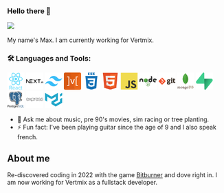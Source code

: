 ### Hello there 👋

<img src='https://external-content.duckduckgo.com/iu/?u=https%3A%2F%2Fvisualpoi.zone%2Fassets%2Fpattern%2Foriginal%2Fseyt50gses5s.jpg&f=1&nofb=1&ipt=1b7443db98c84226fd12288e7af956d2f421cd5118529d1bdd736bc6b6742894&ipo=images'/>

My name's Max. I am currently working for Vertmix.

### 🛠 Languages and Tools:
<div height='35px'>
<img src="https://github.com/devicons/devicon/raw/master/icons/react/react-original-wordmark.svg" title="React" alt="React" style="max-width: 100%;" width="40" height="40">
<img src="https://raw.githubusercontent.com/devicons/devicon/6910f0503efdd315c8f9b858234310c06e04d9c0/icons/nextjs/nextjs-original-wordmark.svg" title="Next.js" alt="Next.js" style="max-width: 100%;" width="40" height="40">
<img src="https://raw.githubusercontent.com/devicons/devicon/6910f0503efdd315c8f9b858234310c06e04d9c0/icons/tailwindcss/tailwindcss-original.svg" title="Tailwind.css" alt="Tailwind.css" style="max-width: 100%;" width="40" height="40">
<img src="https://raw.githubusercontent.com/devicons/devicon/6910f0503efdd315c8f9b858234310c06e04d9c0/icons/mobx/mobx-original.svg" title="Mobx" alt="Mobx" style="max-width: 100%;" width="40" height="40">
<img src='https://raw.githubusercontent.com/devicons/devicon/master/icons/css3/css3-plain-wordmark.svg' title="css3" alt="css3" style="max-width: 100%;" width="40" height="40"/>
<img src='https://raw.githubusercontent.com/devicons/devicon/master/icons/html5/html5-original.svg' title="html5" alt="html5" style="max-width: 100%;" width="40" height="40"/>
<img src='https://raw.githubusercontent.com/devicons/devicon/master/icons/javascript/javascript-original.svg' title="javascript" alt="javascript" style="max-width: 100%;" width="40" height="40"/>
<img src='https://raw.githubusercontent.com/devicons/devicon/master/icons/nodejs/nodejs-original-wordmark.svg' title="nodejs" alt="nodejs" style="max-width: 100%;" width="40" height="40"/>
<img src='https://raw.githubusercontent.com/devicons/devicon/master/icons/git/git-original-wordmark.svg' title="git" alt="git" style="max-width: 100%;" width="40" height="40"/>
<img src='https://raw.githubusercontent.com/devicons/devicon/1119b9f84c0290e0f0b38982099a2bd027a48bf1/icons/mongodb/mongodb-original-wordmark.svg' title="mongodb" alt="mongodb" style="max-width: 100%;" width="40" height="40"/>
<img src='https://raw.githubusercontent.com/devicons/devicon/6910f0503efdd315c8f9b858234310c06e04d9c0/icons/supabase/supabase-original.svg' title="Supabase" alt="Supabase" style="max-width: 100%;" width="40" height="40"/>
<img src='https://raw.githubusercontent.com/devicons/devicon/6910f0503efdd315c8f9b858234310c06e04d9c0/icons/postgresql/postgresql-original-wordmark.svg' title="Postgresql" alt="Postgresql" style="max-width: 100%;" width="40" height="40"/>
<img src='https://raw.githubusercontent.com/devicons/devicon/1119b9f84c0290e0f0b38982099a2bd027a48bf1/icons/express/express-original-wordmark.svg' title="express" alt="express" style="max-width: 100%;" width="40" height="40"/>
<img src='https://raw.githubusercontent.com/devicons/devicon/55609aa5bd817ff167afce0d965585c92040787a/icons/materialui/materialui-plain.svg' title="express" alt="express" style="max-width: 100%;" width="40" height="40"/>
</div>

- 💬 Ask me about music, pre 90's movies, sim racing or tree planting.
- ⚡ Fun fact: I've been playing guitar since the age of 9 and I also speak french.

## About me 

Re-discovered coding in 2022 with the game <a href='https://danielyxie.github.io/bitburner/' target='_blank'>Bitburner</a> and dove right in.
I am now working for Vertmix as a fullstack developer.

<!--
**MaxLaur/MaxLaur** is a ✨ _special_ ✨ repository because its `README.md` (this file) appears on your GitHub profile.

Here are some ideas to get you started:

- 🔭 I’m currently working on ...
- 🌱 I’m currently learning ...
- 👯 I’m looking to collaborate on ...
- 🤔 I’m looking for help with ...
- 💬 Ask me about ...
- 📫 How to reach me: ...
- ⚡ Fun fact: ...
-->
